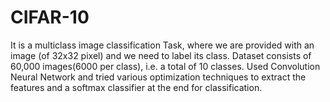 # CIFAR-10
It is a multiclass image classification Task, where we are  provided with an image (of 32x32 pixel) and we need to label its class. Dataset consists of 60,000 images(6000 per class), i.e. a total of 10 classes. Used Convolution Neural Network and tried various optimization techniques to extract the features and a softmax classifier at the end for classification.
